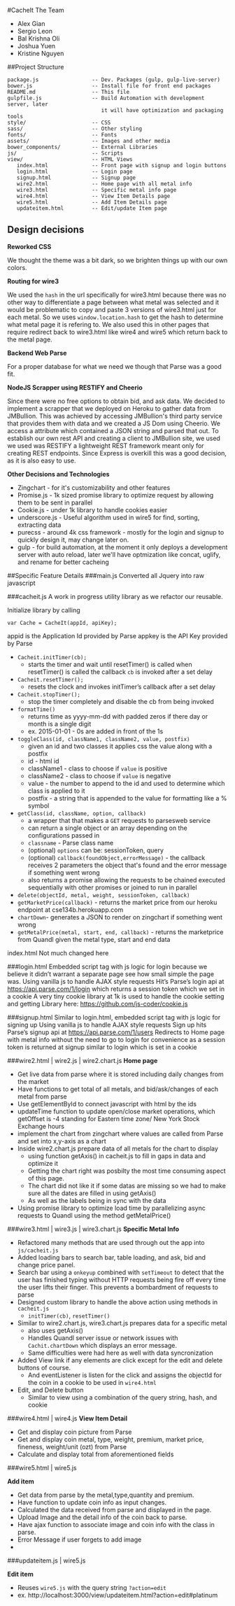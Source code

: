 #CacheIt
The Team
* Alex Gian 
* Sergio Leon
* Bal Krishna Oli
* Joshua Yuen
* Kristine Nguyen

##Project Structure
```
package.js                 -- Dev. Packages (gulp, gulp-live-server)
bower.js                   -- Install file for front end packages
README.md                  -- This file
gulpfile.js                -- Build Automation with development server, later 
                              it will have optimization and packaging tools
style/                     -- CSS
sass/                      -- Other styling
fonts/                     -- Fonts
assets/                    -- Images and other media
bower_components/          -- External Libraries
js/                        -- Scripts
view/                      -- HTML Views
   index.html              -- Front page with signup and login buttons
   login.html              -- Login page
   signup.html             -- Signup page
   wire2.html              -- Home page with all metal info
   wire3.html              -- Specific metal info page
   wire4.html              -- View Item Details page
   wire5.html              -- Add Item Details page
   updateitem.html         -- Edit/update Item page
```
## Design decisions
**Reworked CSS**

We thought the theme was a bit dark, so we brighten things up with our own colors.

**Routing for wire3**

We used the `hash` in the url specifically for wire3.html because there was no other way to differentiate a page between what metal was selected and it would be problematic to copy and paste 3 versions of wire3.html just for each metal. So we uses `window.location.hash` to get the hash to determine what metal page it is refering to.
We also used this in other pages that require redirect back to wire3.html like wire4 and wire5 which return back to the metal page.

**Backend Web Parse**

For a proper database for what we need we though that Parse was a good fit. 

**NodeJS Scrapper using RESTIFY and Cheerio**

Since there were no free options to obtain bid, and ask data. We decided to implement a scrapper that we deployed on Heroku to gather data from JMBullion. 
This was achieved by accessing JMBullion's third party service that provides them with data and we created a JS Dom using Cheerio. We access a attribute which contained a JSON string and parsed that out. To establish our own rest API and creating a client to JMBullion site, we used we used was RESTIFY a lightweight REST framework meant only for creating REST endpoints. Since Express is overkill this was a good decision, as it is also easy to use.

**Other Decisions and Technologies**
* Zingchart - for it's customizability and other features
* Promise.js - 1k sized promise library to optimize request by allowing them to be sent in parallel
* Cookie.js - under 1k library to handle cookies easier
* underscore.js - Useful algorithm used in wire5 for find, sorting, extracting data
* purecss - around 4k css framework - mostly for the login and signup to quickly design it, may change later on.
* gulp - for build automation, at the moment it only deploys a development server with auto reload, later we'll have optmization like concat, uglify, and rename for better cacheing

##Specific Feature Details 
###main.js
Converted all Jquery into raw javascript

###cacheit.js
A work in progress utility library as we refactor our reusable. 

Initialize library by calling 
```
var Cache = CacheIt(appId, apiKey);
```
appid is the Application Id provided by Parse
appkey is the API Key provided by Parse

* `Cacheit.initTimer(cb);`
   * starts the timer and wait until resetTimer() is called
when resetTimer() is called the callback `cb` is invoked after a set delay
* `Cacheit.resetTimer();`
   * resets the clock and invokes initTimer’s callback after a set delay
* `Cacheit.stopTimer();`
   * stop the timer completely and disable the cb from being invoked
* `formatTime()`
   * returns time as yyyy-mm-dd with padded zeros if there day or month is a single digit
   * ex. 2015-01-01 - 0s are added in front of the 1s
* `toggleClass(id, className1, className2, value, postfix)`
   * given an id and two classes it applies css the value along with a postfix
   * id - html id
   * className1 - class to choose if `value` is positive
   * className2 - class to choose if `value` is negative
   * value - the number to append to the id and used to determine which class is applied to it
   * postfix - a string that is appended to the value for formatting like a % symbol
* `getClass(id, className, option, callback)`
   * a wrapper that that makes a `GET` requests to parsesweb service
   * can return a single object or an array depending on the configurations passed in
   * `classname` - Parse class name
   * (optional) `options` can be: sessionToken, query
   * (optional) `callback(foundObject,errorMessage)` - the callback receives 2 parameters the object that's found and the error message if something went wrong
   * also returns a promise allowing the requests to be chained executed sequentially with other promises or joined to run in parallel
* `delete(objectId, metal, weight, sessionToken, callback)`
* `getMarketPrice(callback)` - returns the market price from our heroku endpoint at cse134b.herokuapp.com
* `chartDown`- generates a JSON to render on zingchart if something went wrong
* `getMetalPrice(metal, start, end, callback)` - returns the marketprice from Quandl given the metal type, start and end data

index.html
Not much changed here

###login.html
Embedded script tag with js logic for login because we believe it didn’t warrant a separate page see how small simple the page was.
Using vanilla js to handle AJAX style requests 
Hit’s Parse’s login api at https://api.parse.com/1/login which returns a session token which we set in a cookie
A very tiny cookie library at 1k is used to handle the cookie setting and getting
Library here: https://github.com/js-coder/cookie.js

###signup.html
Similar to login.html, embedded script tag with js logic for signing up
Using vanilla js to handle AJAX style requests 
Sign up hits Parse’s signup api at https://api.parse.com/1/users 
Redirects to Home page with metal info without the need to go to login for convenience as a session token is returned at signup similar to login which is set in a cookie

###wire2.html | wire2.js | wire2.chart.js
**Home page**
* Get live data from parse where it is stored including daily changes from the market
* Have functions to get total of all metals, and bid/ask/changes of each metal from parse
* Use getElementById to connect javascript with html by the ids
* updateTime function to update open/close market operations, which getOffset is -4 standing for Eastern time zone/ New York Stock Exchange hours
* implement the chart from zingchart where values are called from Parse and set into x,y-axis as a chart
* Inside wire2.chart.js prepare data of all metals for the chart to display
   * using function getAxis() in cacheit.js to fill in gaps in data and optimize it
   * Getting the chart right was posbilty the most time consuming aspect of this page.
   * The chart did not like it if some datas are missing so we had to make sure all the dates are filled in using getAxis()
   * As well as the labels being in sync with the data
* Using promise library to optimize load time by parallelizing async requests to Quandl using the method getMetalPrice()

###wire3.html | wire3.js | wire3.chart.js
**Specific Metal Info**
* Refactored many methods that are used through out the app into `js/cacheit.js`
* Added loading bars to search bar, table loading, and ask, bid and change price panel.
* Search bar using a `onkeyup` combined with `setTimeout` to detect that the user has finished typing without HTTP requests being fire off every time the user lifts their finger. This prevents a bombardment of requests to parse
* Designed custom library to handle the above action using methods in `cacheit.js`
   * `initTimer(cb)`, `resetTimer()`
* Similar to wire2.chart.js, wire3.chart.js prepares data for a specific metal
   * also uses getAxis()
   * Handles Quandl server issue or network issues with `Cachit.chartDown` which displays an error message.
   * Same difficulties were had here as well with data syncronization
* Added View link if any elements are click except for the edit and delete buttons of course.
  * And eventListener is listen for the click and assigns the objectId for the coin in a cookie to be used in `wire4.html`
* Edit, and Delete button 
  * Similar to view using a combination of the query string, hash, and cookie 

###wire4.html | wire4.js
**View Item Detail**
* Get and display coin picture from Parse 
* Get and display coin metal, type, weight, premium, market price, fineness, weight/unit (ozt) from Parse 
* Calculate and display total from aforementioned fields


###wire5.html | wire5.js

**Add item**
* Get data from parse by the metal,type,quantity and premium.
* Have function to update coin info as input changes.
* Calculated the  data received from parse and displayed in the page.
* Upload Image and the detail info of the coin back to parse.
* Have ajax function to associate image and coin info with the class in parse.
* Error Message if user forgets to add image
* 

###updateitem.js | wire5.js

**Edit item**
* Reuses `wire5.js` with the query string `?action=edit`
* ex. http://localhost:3000/view/updateitem.html?action=edit#platinum
